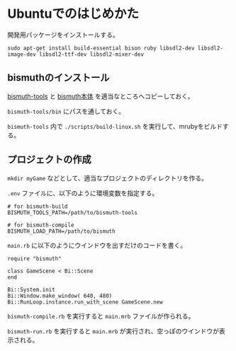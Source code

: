 # Ubuntuでのはじめかた

開発用パッケージをインストールする。

```
sudo apt-get install build-essential bison ruby libsdl2-dev libsdl2-image-dev libsdl2-ttf-dev libsdl2-mixer-dev
```

## bismuthのインストール

[bismuth-tools](https://github.com/kabies/bismuth-tools) と
[bismuth本体](https://github.com/kabies/bismuth) を適当なところへコピーしておく。

`bismuth-tools/bin` にパスを通しておく。

`bismuth-tools` 内で `./scripts/build-linux.sh` を実行して、mrubyをビルドする。

## プロジェクトの作成

`mkdir myGame` などとして、適当なプロジェクトのディレクトリを作る。

`.env` ファイルに、以下のように環境変数を指定する。

```
# for bismuth-build
BISMUTH_TOOLS_PATH=/path/to/bismuth-tools

# for bismuth-compile
BISMUTH_LOAD_PATH=/path/to/bismuth
```

`main.rb` に以下のようにウインドウを出すだけのコードを書く。

```
require "bismuth"

class GameScene < Bi::Scene
end

Bi::System.init
Bi::Window.make_window( 640, 480)
Bi::RunLoop.instance.run_with_scene GameScene.new
```

`bismuth-compile.rb` を実行すると `main.mrb` ファイルが作られる。

`bismuth-run.rb` を実行すると `main.mrb` が実行され、空っぽのウインドウが表示される。
